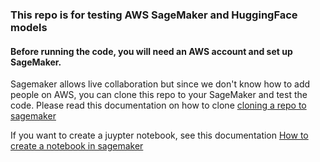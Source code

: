 ### This repo is for testing AWS SageMaker and HuggingFace models

#### Before running the code, you will need an AWS account and set up SageMaker.

Sagemaker allows live collaboration but since we don't know how to add people on AWS, you can clone this repo to your SageMaker and test the code. Please read this documentation on how to clone [cloning a repo to sagemaker](https://docs.aws.amazon.com/sagemaker/latest/dg/studio-tasks-git.html)

If you want to create a juypter notebook, see this documentation [How to create a notebook in sagemaker](https://docs.aws.amazon.com/sagemaker/latest/dg/howitworks-create-ws.html)

